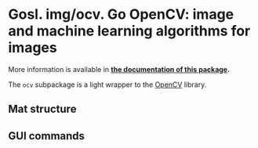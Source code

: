 # Gosl. img/ocv. Go OpenCV: image and machine learning algorithms for images

More information is available in **[the documentation of this package](https://godoc.org/github.com/cpmech/gosl/img/ocv).**

The `ocv` subpackage is a light wrapper to the [OpenCV](http://opencv.org) library.

## Mat structure

## GUI commands
